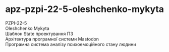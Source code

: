# apz-pzpi-22-5-oleshchenko-mykyta
PZPI-22-5  
Oleshchenko Mykyta  
Шаблон State проектування ПЗ   
Архітектура програмної системи Mastodon  
Програмна система аналізу психоемоційного стану людини  
